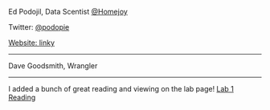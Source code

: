 Ed Podojil, Data Scentist <a href="https://www.twitter.com/homejoy">@Homejoy</a>

Twitter: <a href="https://www.twitter.com/podopie">@podopie

Website: <a href="http://www.heypodo.com"> linky</a>

___
Dave Goodsmith, Wrangler
___

I added a bunch of great reading and viewing on the lab page!
<a href="https://github.com/datadave/GADS9-NYC-Spring2014/wiki/Lab-01:Computer-Setup#next-steps">Lab 1 Reading</a>

